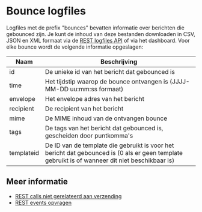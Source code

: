 # Bounce logfiles

Logfiles met de prefix "bounces" bevatten informatie over berichten die
gebounced zijn. Je kunt de inhoud van deze bestanden downloaden in CSV, JSON
en XML formaat via de [REST logfiles API](rest-logfiles) of via het dashboard.
Voor elke bounce wordt de volgende informatie opgeslagen:

| Naam        | Beschrijving                                                                                                                                    |
| ----------- | ----------------------------------------------------------------------------------------------------------------------------------------------- |
| id          | De unieke id van het bericht dat gebounced is                                                                                                   |
| time        | Het tijdstip waarop de bounce ontvangen is (JJJJ-MM-DD uu:mm:ss formaat)                                                                        |
| envelope    | Het envelope adres van het bericht                                                                                                              |
| recipient   | De recipient van het bericht                                                                                                                    |
| mime        | De MIME inhoud van de ontvangen bounce                                                                                                          |
| tags        | De tags van het bericht dat gebounced is, gescheiden door puntkomma's                                                                           |
| templateid  | De ID van de template die gebruikt is voor het bericht dat gebounced is (0 als er geen template gebruikt is of wanneer dit niet beschikbaar is) |


## Meer informatie

* [REST calls niet gerelateerd aan verzending](./rest-other-calls)
* [REST events opvragen](./rest-events)
